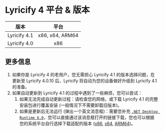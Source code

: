 # Lyricify 4 平台 & 版本

| 版本 | 平台 |
| :-: | :-: |
| Lyricify 4.1 | x86, x64, ARM64 |
| Lyricify 4.0 | x86 |

## 更多信息
1. 如果你是 Lyricify 4 的老用户，您无需担心 Lyricify 4.1 的版本选择问题，在更新至 Lyricify 4.0.10 后，Lyricify 将自动为您的设备做好升级到 Lyricify 4.1 的准备。
2. 如果自动更新到 Lyricify 4.1 的过程中遇到了一些麻烦，您可以尝试：
   1. 如果无法完成自动更新过程：请检查您的网络，或下载 Lyricify 4.1 的完整安装包进行覆盖安装 (一般情况下不需要卸载旧版本)。
   2. 如果是更新后无法运行 (弹出一个英文消息框)：需要您补充 [`.NET Desktop Runtime 6.0`](https://dotnet.microsoft.com/zh-cn/download/dotnet/6.0)，您可以直接通过该消息框打开的链接下载，您也可以根据您的系统平台自行选择下载适配的版本 ([x86](https://dotnet.microsoft.com/en-us/download/dotnet/thank-you/runtime-desktop-6.0.16-windows-x86-installer), [x64](https://dotnet.microsoft.com/en-us/download/dotnet/thank-you/runtime-desktop-6.0.16-windows-x64-installer), [ARM64](https://dotnet.microsoft.com/en-us/download/dotnet/thank-you/runtime-desktop-6.0.16-windows-arm64-installer))。